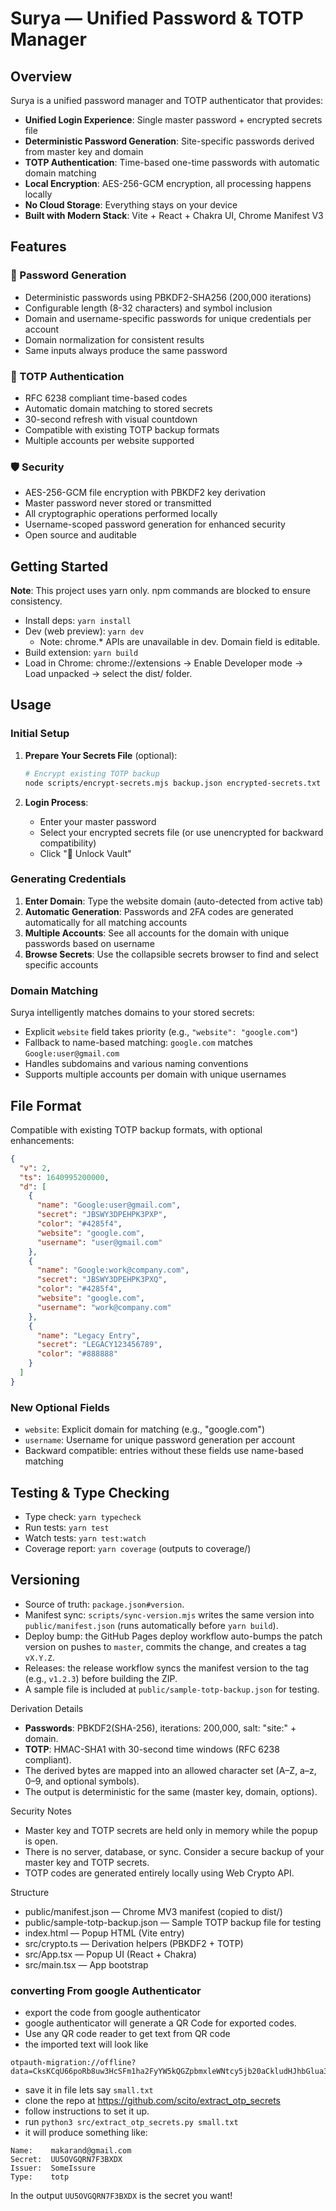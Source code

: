 # Surya — Unified Password & TOTP Manager

## Overview

Surya is a unified password manager and TOTP authenticator that provides:

- **Unified Login Experience**: Single master password + encrypted secrets file
- **Deterministic Password Generation**: Site-specific passwords derived from master key and domain
- **TOTP Authentication**: Time-based one-time passwords with automatic domain matching
- **Local Encryption**: AES-256-GCM encryption, all processing happens locally
- **No Cloud Storage**: Everything stays on your device
- **Built with Modern Stack**: Vite + React + Chakra UI, Chrome Manifest V3

## Features

### 🔐 Password Generation

- Deterministic passwords using PBKDF2-SHA256 (200,000 iterations)
- Configurable length (8-32 characters) and symbol inclusion
- Domain and username-specific passwords for unique credentials per account
- Domain normalization for consistent results
- Same inputs always produce the same password

### 🔢 TOTP Authentication

- RFC 6238 compliant time-based codes
- Automatic domain matching to stored secrets
- 30-second refresh with visual countdown
- Compatible with existing TOTP backup formats
- Multiple accounts per website supported

### 🛡️ Security

- AES-256-GCM file encryption with PBKDF2 key derivation
- Master password never stored or transmitted
- All cryptographic operations performed locally
- Username-scoped password generation for enhanced security
- Open source and auditable

## Getting Started

**Note**: This project uses yarn only. npm commands are blocked to ensure consistency.

- Install deps: `yarn install`
- Dev (web preview): `yarn dev`
  - Note: chrome.\* APIs are unavailable in dev. Domain field is editable.
- Build extension: `yarn build`
- Load in Chrome: chrome://extensions → Enable Developer mode → Load unpacked → select the dist/ folder.

## Usage

### Initial Setup

1. **Prepare Your Secrets File** (optional):

   ```bash
   # Encrypt existing TOTP backup
   node scripts/encrypt-secrets.mjs backup.json encrypted-secrets.txt your-password
   ```

2. **Login Process**:
   - Enter your master password
   - Select your encrypted secrets file (or use unencrypted for backward compatibility)
   - Click "🚀 Unlock Vault"

### Generating Credentials

1. **Enter Domain**: Type the website domain (auto-detected from active tab)
2. **Automatic Generation**: Passwords and 2FA codes are generated automatically for all matching accounts
3. **Multiple Accounts**: See all accounts for the domain with unique passwords based on username
4. **Browse Secrets**: Use the collapsible secrets browser to find and select specific accounts

### Domain Matching

Surya intelligently matches domains to your stored secrets:

- Explicit `website` field takes priority (e.g., `"website": "google.com"`)
- Fallback to name-based matching: `google.com` matches `Google:user@gmail.com`
- Handles subdomains and various naming conventions
- Supports multiple accounts per domain with unique usernames

## File Format

Compatible with existing TOTP backup formats, with optional enhancements:

```json
{
  "v": 2,
  "ts": 1640995200000,
  "d": [
    {
      "name": "Google:user@gmail.com",
      "secret": "JBSWY3DPEHPK3PXP",
      "color": "#4285f4",
      "website": "google.com",
      "username": "user@gmail.com"
    },
    {
      "name": "Google:work@company.com",
      "secret": "JBSWY3DPEHPK3PXQ",
      "color": "#4285f4",
      "website": "google.com",
      "username": "work@company.com"
    },
    {
      "name": "Legacy Entry",
      "secret": "LEGACY123456789",
      "color": "#888888"
    }
  ]
}
```

### New Optional Fields

- `website`: Explicit domain for matching (e.g., "google.com")
- `username`: Username for unique password generation per account
- Backward compatible: entries without these fields use name-based matching

## Testing & Type Checking

- Type check: `yarn typecheck`
- Run tests: `yarn test`
- Watch tests: `yarn test:watch`
- Coverage report: `yarn coverage` (outputs to coverage/)

## Versioning

- Source of truth: `package.json#version`.
- Manifest sync: `scripts/sync-version.mjs` writes the same version into `public/manifest.json` (runs automatically before `yarn build`).
- Deploy bump: the GitHub Pages deploy workflow auto-bumps the patch version on pushes to `master`, commits the change, and creates a tag `vX.Y.Z`.
- Releases: the release workflow syncs the manifest version to the tag (e.g., `v1.2.3`) before building the ZIP.
- A sample file is included at `public/sample-totp-backup.json` for testing.

Derivation Details

- **Passwords**: PBKDF2(SHA-256), iterations: 200,000, salt: "site:" + domain.
- **TOTP**: HMAC-SHA1 with 30-second time windows (RFC 6238 compliant).
- The derived bytes are mapped into an allowed character set (A–Z, a–z, 0–9, and optional symbols).
- The output is deterministic for the same (master key, domain, options).

Security Notes

- Master key and TOTP secrets are held only in memory while the popup is open.
- There is no server, database, or sync. Consider a secure backup of your master key and TOTP secrets.
- TOTP codes are generated entirely locally using Web Crypto API.

Structure

- public/manifest.json — Chrome MV3 manifest (copied to dist/)
- public/sample-totp-backup.json — Sample TOTP backup file for testing
- index.html — Popup HTML (Vite entry)
- src/crypto.ts — Derivation helpers (PBKDF2 + TOTP)
- src/App.tsx — Popup UI (React + Chakra)
- src/main.tsx — App bootstrap

### converting From google Authenticator

- export the code from google authenticator
- google authenticator will generate a QR Code for exported codes.
- Use any QR code reader to get text from QR code
- the imported text will look like

```
otpauth-migration://offline?data=CksKCqU66poRb8uw3HcSFm1ha2FyYW5kQGZpbmxleWNtcy5jb20aCkludHJhbGlua3MgASgBMAJCE2RiODZkZjE3NTA4NTY2NDk3MzUQAhgCIAE%3D
```

- save it in file lets say `small.txt`
- clone the repo at https://github.com/scito/extract_otp_secrets
- follow instructions to set it up.
- run `python3 src/extract_otp_secrets.py small.txt`
- it will produce something like:

```
Name:    makarand@gmail.com
Secret:  UU5OVGQRN7F3BXDX
Issuer:  SomeIssure
Type:    totp
```

In the output `UU5OVGQRN7F3BXDX` is the secret you want!
